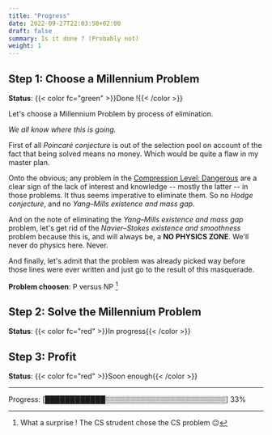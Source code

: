 ```yaml
---
title: "Progress"
date: 2022-09-27T22:03:50+02:00
draft: false
summary: Is it done ? (Probably not)
weight: 1
---
```


## Step 1: Choose a Millennium Problem

**Status**: {{< color fc="green" >}}Done !{{< /color >}}

Let's choose a Millennium Problem by process of elimination.

*We all know where this is going.*

First of all *Poincaré conjecture* is out of the selection pool on account of the
fact that being solved means no money. Which would be quite a flaw in my master plan.

Onto the obvious; any problem in the [Compression Level: Dangerous](/posts/the_problems/#compression-level-dreadful)
are a clear sign of the lack of interest and knowledge -- mostly the latter -- in
those problems. It thus seems imperative to eliminate them. So no *Hodge conjecture*,
and no *Yang–Mills existence and mass gap*.

And on the note of eliminating the *Yang–Mills existence and mass gap* problem,
let's get rid of the *Navier–Stokes existence and smoothness* problem because this
is, and will always be, a **NO PHYSICS ZONE**. We'll never do physics here. Never.

And finally, let's admit that the problem was already picked way before those
lines were ever written and just go to the result of this masquerade.

**Problem choosen**: P versus NP [^wow]

[^wow]: What a surprise ! The CS strudent chose the CS problem :neutral_face:

## Step 2: Solve the Millennium Problem

**Status**: {{< color fc="red" >}}In progress{{< /color >}}

## Step 3: Profit

**Status**: {{< color fc="red" >}}Soon enough{{< /color >}}

---

Progress: [████████████▒▒▒▒▒▒▒▒▒▒▒▒▒▒▒▒▒▒▒▒▒▒▒▒] 33%
